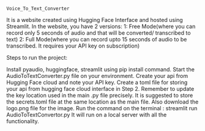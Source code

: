                                                            Voice_To_Text_Converter

It is a website created using Hugging Face Interface and hosted using Streamlit. In the website, you have 2 versions: 1: Free Mode(where you can record only 5 seconds of audio and that will be converted/ transcribed to text) 2: Full Mode(where you can record upto 15 seconds of audio to be transcribed. It requires your API key on subscription)

Steps to run the project:

Install pyaudio, huggingface, streamlit using pip install command.
Start the AudioToTextConverter.py file on your environment.
Create your api from Hugging Face cloud and note your API key.
Create a toml file for storing your api from hugging face cloud interface in Step 2.
Remember to update the key location used in the main .py file precisely. It is suggested to store the secrets.toml file at the same location as the main file.
Also download the logo.png file for the image.
Run the command on the terminal : streamlit run AudioToTextConvertor.py
It will run on a local server with all the functionality.
